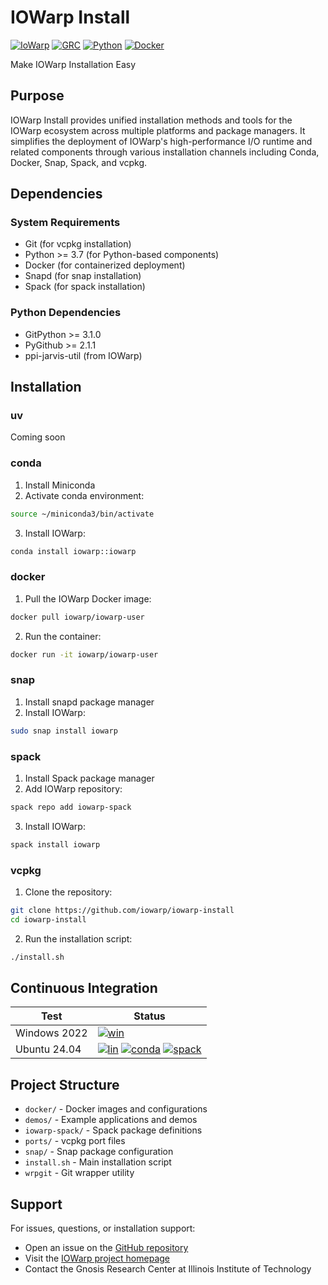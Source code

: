 # IOWarp Install

[![IoWarp](https://img.shields.io/badge/IoWarp-GitHub-blue.svg)](http://github.com/iowarp)
[![GRC](https://img.shields.io/badge/GRC-Website-blue.svg)](https://grc.iit.edu/)
[![Python](https://img.shields.io/badge/Python-3.7+-yellow.svg)](https://www.python.org/)
[![Docker](https://img.shields.io/badge/Docker-Compatible-blue.svg)](https://www.docker.com/)

Make IOWarp Installation Easy

## Purpose

IOWarp Install provides unified installation methods and tools for the IOWarp ecosystem across multiple platforms and package managers. It simplifies the deployment of IOWarp's high-performance I/O runtime and related components through various installation channels including Conda, Docker, Snap, Spack, and vcpkg.

## Dependencies

### System Requirements
- Git (for vcpkg installation)
- Python >= 3.7 (for Python-based components)
- Docker (for containerized deployment)
- Snapd (for snap installation)
- Spack (for spack installation)

### Python Dependencies
- GitPython >= 3.1.0
- PyGithub >= 2.1.1
- ppi-jarvis-util (from IOWarp)

## Installation

### uv

Coming soon

### conda

1. Install Miniconda
2. Activate conda environment:
```bash
source ~/miniconda3/bin/activate
```
3. Install IOWarp:
```bash
conda install iowarp::iowarp
```

### docker

1. Pull the IOWarp Docker image:
```bash
docker pull iowarp/iowarp-user
```
2. Run the container:
```bash
docker run -it iowarp/iowarp-user
```

### snap

1. Install snapd package manager
2. Install IOWarp:
```bash
sudo snap install iowarp
```

### spack

1. Install Spack package manager
2. Add IOWarp repository:
```bash
spack repo add iowarp-spack
```
3. Install IOWarp:
```bash
spack install iowarp
```

### vcpkg

1. Clone the repository:
```bash
git clone https://github.com/iowarp/iowarp-install
cd iowarp-install
```
2. Run the installation script:
```bash
./install.sh
```

## Continuous Integration

| Test    | Status |
| --------| ------ |
| Windows 2022 | [![win](https://github.com/iowarp/iowarp-install/actions/workflows/win.yml/badge.svg)](https://github.com/iowarp/iowarp-install/actions/workflows/win.yml) |
| Ubuntu 24.04 |[![lin](https://github.com/iowarp/iowarp-install/actions/workflows/lin.yml/badge.svg)](https://github.com/iowarp/iowarp-install/actions/workflows/lin.yml) [![conda](https://github.com/iowarp/iowarp-install/actions/workflows/lin-cnd.yml/badge.svg)](https://github.com/iowarp/iowarp-install/actions/workflows/lin-cnd.yml) [![spack](https://github.com/iowarp/iowarp-install/actions/workflows/spack.yml/badge.svg)](https://github.com/iowarp/iowarp-install/actions/workflows/spack.yml) |

## Project Structure

- `docker/` - Docker images and configurations
- `demos/` - Example applications and demos
- `iowarp-spack/` - Spack package definitions
- `ports/` - vcpkg port files
- `snap/` - Snap package configuration
- `install.sh` - Main installation script
- `wrpgit` - Git wrapper utility

## Support

For issues, questions, or installation support:
- Open an issue on the [GitHub repository](https://github.com/iowarp/iowarp-install)
- Visit the [IOWarp project homepage](https://grc.iit.edu/research/projects/iowarp/)
- Contact the Gnosis Research Center at Illinois Institute of Technology
